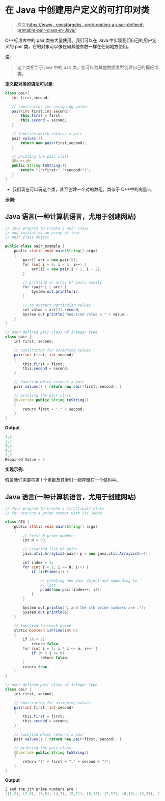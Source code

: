 # 在 Java 中创建用户定义的可打印对类

> 原文:[https://www . geesforgeks . org/creating-a-user-defined-printable-pair-class-in-Java/](https://www.geeksforgeeks.org/creating-a-user-defined-printable-pair-class-in-java/)

C++标准库中的 pair 类被大量使用。我们可以在 Java 中实现我们自己的用户定义的 pair 类，它的对象可以像任何其他参数一样在任何地方使用。

**注:**

> 这个类相当于 java 中的 pair <int>类。您可以为其他数据类型创建自己的模板或类。</int>

**定义配对类的语法可以是:**

```java
class pair{
   int first,second;

   // constructor for assigning values
   pair(int first,int second){
       this.first = first;
       this.second = second;
   }

   // function which returns a pair
   pair values(){
       return new pair(first,second);
   }

   // printing the pair class
   @Override
   public String toString(){
       return "("+first+","+second+")";
   }
}
```

*   我们现在可以玩这个类，甚至创建一个对的数组，类似于 C++中的向量<pair>>。</pair>

**示例:**

## Java 语言(一种计算机语言，尤用于创建网站)

```java
// Java program to create a pair class
// and initialize an array of that
// pair class object

public class pair_example {
    public static void main(String[] args)
    {
        pair[] arr = new pair[5];
        for (int i = 0; i < 5; i++) {
            arr[i] = new pair(i + 1, i + 2);
        }

        // printing an array of pairs easily
        for (pair i : arr) {
            System.out.println(i);
        }

        // to extract particular values
        int value = arr[3].second;
        System.out.println("Required Value = " + value);
    }
}

// user defined pair class of integer type
class pair {
    int first, second;

    // constructor for assigning values
    pair(int first, int second)
    {
        this.first = first;
        this.second = second;
    }

    // function which returns a pair
    pair values() { return new pair(first, second); }

    // printing the pair class
    @Override public String toString()
    {
        return first + "," + second;
    }
}
```

**Output**

```java
1,2
2,3
3,4
4,5
5,6
Required Value = 5
```

**实现示例:**

假设我们需要将第 I 个素数及其索引一起存储在一个结构中。

## Java 语言(一种计算机语言，尤用于创建网站)

```java
// Java program to create a struct/pair class
// for storing a prime number with its index

class GFG {
    public static void main(String[] args)
    {
        // first N prime numbers
        int N = 30;

        // creating list of pairs
        java.util.ArrayList<pair> p = new java.util.ArrayList<>();

        int index = 1;
        for (int i = 1; i <= N; i++) {
            if (isPrime(i)) {

                // creating new pair object and appending to
                // list
                p.add(new pair(index++, i));
            }
        }

        System.out.println("i and the ith prime numbers are :");
        System.out.println(p);
    }

    // function to check prime
    static boolean isPrime(int n)
    {
        if (n < 2)
            return false;
        for (int i = 2; i * i <= n; i++) {
            if (n % i == 0)
                return false;
        }
        return true;
    }
}

// user defined pair class of integer type
class pair {
    int first, second;

    // constructor for assigning values
    pair(int first, int second)
    {
        this.first = first;
        this.second = second;
    }

    // function which returns a pair
    pair values() { return new pair(first, second); }

    // printing the pair class
    @Override public String toString()
    {
        return "(" + first + "," + second + ")";
    }
}
```

**Output**

```java
i and the ith prime numbers are :
[(1,2), (2,3), (3,5), (4,7), (5,11), (6,13), (7,17), (8,19), (9,23), (10,29)]
```